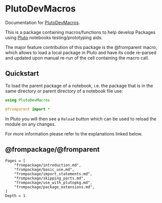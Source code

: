 # PlutoDevMacros

Documentation for [PlutoDevMacros](https://github.com/disberd/PlutoDevMacros.jl).

This is a package containing macros/functions to help develop Packages using [Pluto](https://github.com/fonsp/Pluto.jl) notebooks testing/prototyping aids.

The major feature contribution of this package is the @fromparent macro, which allows to load a local package in Pluto and have its code re-parsed and updated upon manual re-run of the cell containing the macro call.

## Quickstart

To load the parent package of a notebook, i.e. the package that is in the same directory or parent directory of a notebook file use:

```julia
using PlutoDevMacros

@fromparent import *
```

In Pluto you will then see a `Reload` button which can be used to reload the module on any changes.

For more information please refer to the explanations linked below.

## @frompackage/@fromparent
```@contents
Pages = [
    "frompackage/introduction.md",
    "frompackage/basic_use.md",
    "frompackage/import_statements.md",
    "frompackage/skipping_parts.md",
    "frompackage/use_with_plutopkg.md",
    "frompackage/package_extensions.md",
]
Depth = 1
```